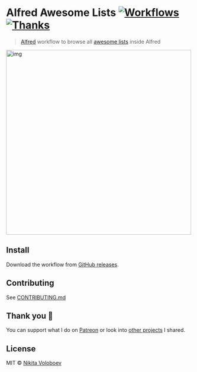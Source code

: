 # Alfred Awesome Lists [![Workflows](https://img.shields.io/badge/More%20Workflows-🎩-purple.svg)](https://github.com/learn-anything/alfred-workflows) [![Thanks](https://img.shields.io/badge/Say%20Thanks-💗-ff69b4.svg)](https://www.patreon.com/nikitavoloboev)
> [Alfred](https://www.alfredapp.com/) workflow to browse all [awesome lists](https://github.com/sindresorhus/awesome) inside Alfred

<img src="https://i.imgur.com/CDgfOKj.png" width="500" alt="img">

## Install
Download the workflow from [GitHub releases](../../releases/latest).

## Contributing
See [CONTRIBUTING.md](CONTRIBUTING.md)

## Thank you 💜
You can support what I do on [Patreon](https://www.patreon.com/nikitavoloboev) or look into [other projects](https://nikitavoloboev.xyz/projects) I shared.

## License
MIT © [Nikita Voloboev](https://www.nikitavoloboev.xyz)
